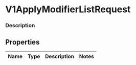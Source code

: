 
# V1ApplyModifierListRequest

### Description



## Properties
Name | Type | Description | Notes
------------ | ------------- | ------------- | -------------



